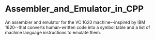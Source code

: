 # Assembler_and_Emulator_in_CPP
An assembler and emulator for the VC 1620 machine--inspired by IBM 1620--that 
converts human-written code into a symbol table and a list of machine language
instructions to emulate them.
